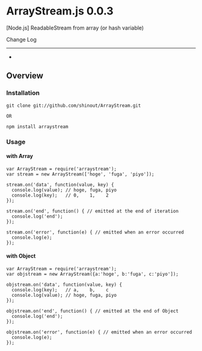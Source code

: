ArrayStream.js 0.0.3
==========
[Node.js] ReadableStream from array (or hash variable)

Change Log

----------------
* [0.0.1]: Release

Overview
----------------
### Installation ###
    git clone git://github.com/shinout/ArrayStream.git

    OR

    npm install arraystream

### Usage ###
#### with Array ####
    var ArrayStream = require('arraystream');
    var stream = new ArrayStream(['hoge', 'fuga', 'piyo']);

    stream.on('data', function(value, key) {
      console.log(value); // hoge, fuga, piyo
      console.log(key);   // 0,    1,    2
    });

    stream.on('end', function() { // emitted at the end of iteration
      console.log('end');
    });

    stream.on('error', function(e) { // emitted when an error occurred
      console.log(e);
    });



#### with Object ####
    var ArrayStream = require('arraystream');
    var objstream = new ArrayStream({a:'hoge', b:'fuga', c:'piyo']);

    objstream.on('data', function(value, key) {
      console.log(key);   // a,    b,    c
      console.log(value); // hoge, fuga, piyo
    });

    objstream.on('end', function() { // emitted at the end of Object
      console.log('end');
    });

    objstream.on('error', function(e) { // emitted when an error occurred
      console.log(e);
    });


